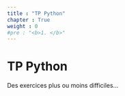 ```yaml
---
title : "TP Python"
chapter : True
weight : 0
#pre : "<b>1. </b>"
---
```




# TP Python



Des exercices plus ou moins difficiles...